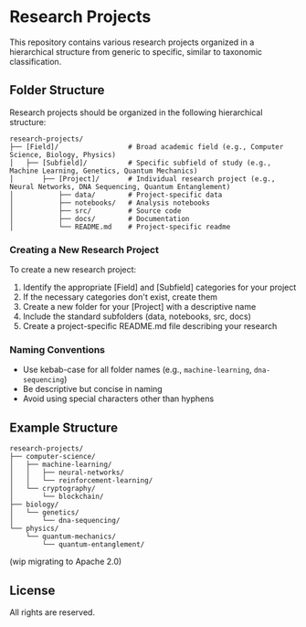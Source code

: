 # Research Projects

This repository contains various research projects organized in a hierarchical structure from generic to specific, similar to taxonomic classification.

## Folder Structure

Research projects should be organized in the following hierarchical structure:

```
research-projects/
├── [Field]/                 # Broad academic field (e.g., Computer Science, Biology, Physics)
│   ├── [Subfield]/          # Specific subfield of study (e.g., Machine Learning, Genetics, Quantum Mechanics)
│       ├── [Project]/       # Individual research project (e.g., Neural Networks, DNA Sequencing, Quantum Entanglement)
│           ├── data/        # Project-specific data
│           ├── notebooks/   # Analysis notebooks
│           ├── src/         # Source code
│           ├── docs/        # Documentation
│           └── README.md    # Project-specific readme
```

### Creating a New Research Project

To create a new research project:

1. Identify the appropriate [Field] and [Subfield] categories for your project
2. If the necessary categories don't exist, create them
3. Create a new folder for your [Project] with a descriptive name
4. Include the standard subfolders (data, notebooks, src, docs)
5. Create a project-specific README.md file describing your research

### Naming Conventions

- Use kebab-case for all folder names (e.g., `machine-learning`, `dna-sequencing`)
- Be descriptive but concise in naming
- Avoid using special characters other than hyphens

## Example Structure

```
research-projects/
├── computer-science/
│   ├── machine-learning/
│   │   ├── neural-networks/
│   │   └── reinforcement-learning/
│   └── cryptography/
│       └── blockchain/
├── biology/
│   └── genetics/
│       └── dna-sequencing/
└── physics/
    └── quantum-mechanics/
        └── quantum-entanglement/
```

(wip migrating to Apache 2.0)

## License

All rights are reserved.
